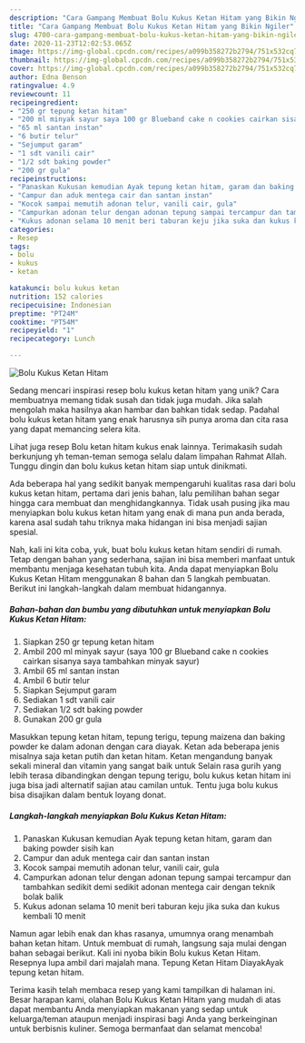 ```yaml
---
description: "Cara Gampang Membuat Bolu Kukus Ketan Hitam yang Bikin Ngiler"
title: "Cara Gampang Membuat Bolu Kukus Ketan Hitam yang Bikin Ngiler"
slug: 4700-cara-gampang-membuat-bolu-kukus-ketan-hitam-yang-bikin-ngiler
date: 2020-11-23T12:02:53.065Z
image: https://img-global.cpcdn.com/recipes/a099b358272b2794/751x532cq70/bolu-kukus-ketan-hitam-foto-resep-utama.jpg
thumbnail: https://img-global.cpcdn.com/recipes/a099b358272b2794/751x532cq70/bolu-kukus-ketan-hitam-foto-resep-utama.jpg
cover: https://img-global.cpcdn.com/recipes/a099b358272b2794/751x532cq70/bolu-kukus-ketan-hitam-foto-resep-utama.jpg
author: Edna Benson
ratingvalue: 4.9
reviewcount: 11
recipeingredient:
- "250 gr tepung ketan hitam"
- "200 ml minyak sayur saya 100 gr Blueband cake n cookies cairkan sisanya saya tambahkan minyak sayur"
- "65 ml santan instan"
- "6 butir telur"
- "Sejumput garam"
- "1 sdt vanili cair"
- "1/2 sdt baking powder"
- "200 gr gula"
recipeinstructions:
- "Panaskan Kukusan kemudian Ayak tepung ketan hitam, garam dan baking powder sisih kan"
- "Campur dan aduk mentega cair dan santan instan"
- "Kocok sampai memutih adonan telur, vanili cair, gula"
- "Campurkan adonan telur dengan adonan tepung sampai tercampur dan tambahkan sedikit demi sedikit adonan mentega cair dengan teknik bolak balik"
- "Kukus adonan selama 10 menit beri taburan keju jika suka dan kukus kembali 10 menit"
categories:
- Resep
tags:
- bolu
- kukus
- ketan

katakunci: bolu kukus ketan 
nutrition: 152 calories
recipecuisine: Indonesian
preptime: "PT24M"
cooktime: "PT54M"
recipeyield: "1"
recipecategory: Lunch

---
```



![Bolu Kukus Ketan Hitam](https://img-global.cpcdn.com/recipes/a099b358272b2794/751x532cq70/bolu-kukus-ketan-hitam-foto-resep-utama.jpg)

Sedang mencari inspirasi resep bolu kukus ketan hitam yang unik? Cara membuatnya memang tidak susah dan tidak juga mudah. Jika salah mengolah maka hasilnya akan hambar dan bahkan tidak sedap. Padahal bolu kukus ketan hitam yang enak harusnya sih punya aroma dan cita rasa yang dapat memancing selera kita.

Lihat juga resep Bolu ketan hitam kukus enak lainnya. Terimakasih sudah berkunjung yh teman-teman semoga selalu dalam limpahan Rahmat Allah. Tunggu dingin dan bolu kukus ketan hitam siap untuk dinikmati.

Ada beberapa hal yang sedikit banyak mempengaruhi kualitas rasa dari bolu kukus ketan hitam, pertama dari jenis bahan, lalu pemilihan bahan segar hingga cara membuat dan menghidangkannya. Tidak usah pusing jika mau menyiapkan bolu kukus ketan hitam yang enak di mana pun anda berada, karena asal sudah tahu triknya maka hidangan ini bisa menjadi sajian spesial.


Nah, kali ini kita coba, yuk, buat bolu kukus ketan hitam sendiri di rumah. Tetap dengan bahan yang sederhana, sajian ini bisa memberi manfaat untuk membantu menjaga kesehatan tubuh kita. Anda dapat menyiapkan Bolu Kukus Ketan Hitam menggunakan 8 bahan dan 5 langkah pembuatan. Berikut ini langkah-langkah dalam membuat hidangannya.

<!--inarticleads1-->

##### Bahan-bahan dan bumbu yang dibutuhkan untuk menyiapkan Bolu Kukus Ketan Hitam:

1. Siapkan 250 gr tepung ketan hitam
1. Ambil 200 ml minyak sayur (saya 100 gr Blueband cake n cookies cairkan sisanya saya tambahkan minyak sayur)
1. Ambil 65 ml santan instan
1. Ambil 6 butir telur
1. Siapkan Sejumput garam
1. Sediakan 1 sdt vanili cair
1. Sediakan 1/2 sdt baking powder
1. Gunakan 200 gr gula


Masukkan tepung ketan hitam, tepung terigu, tepung maizena dan baking powder ke dalam adonan dengan cara diayak. Ketan ada beberapa jenis misalnya saja ketan putih dan ketan hitam. Ketan mengandung banyak sekali mineral dan vitamin yang sangat baik untuk Selain rasa gurih yang lebih terasa dibandingkan dengan tepung terigu, bolu kukus ketan hitam ini juga bisa jadi alternatif sajian atau camilan untuk. Tentu juga bolu kukus bisa disajikan dalam bentuk loyang donat. 

<!--inarticleads2-->

##### Langkah-langkah menyiapkan Bolu Kukus Ketan Hitam:

1. Panaskan Kukusan kemudian Ayak tepung ketan hitam, garam dan baking powder sisih kan
1. Campur dan aduk mentega cair dan santan instan
1. Kocok sampai memutih adonan telur, vanili cair, gula
1. Campurkan adonan telur dengan adonan tepung sampai tercampur dan tambahkan sedikit demi sedikit adonan mentega cair dengan teknik bolak balik
1. Kukus adonan selama 10 menit beri taburan keju jika suka dan kukus kembali 10 menit


Namun agar lebih enak dan khas rasanya, umumnya orang menambah bahan ketan hitam. Untuk membuat di rumah, langsung saja mulai dengan bahan sebagai berikut. Kali ini nyoba bikin Bolu kukus Ketan Hitam. Resepnya lupa ambil dari majalah mana. Tepung Ketan Hitam DiayakAyak tepung ketan hitam. 

Terima kasih telah membaca resep yang kami tampilkan di halaman ini. Besar harapan kami, olahan Bolu Kukus Ketan Hitam yang mudah di atas dapat membantu Anda menyiapkan makanan yang sedap untuk keluarga/teman ataupun menjadi inspirasi bagi Anda yang berkeinginan untuk berbisnis kuliner. Semoga bermanfaat dan selamat mencoba!
